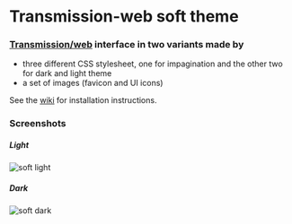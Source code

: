 Transmission-web soft theme
===

### [Transmission/web](https://github.com/transmission/transmission) interface in two variants made by

 * three different CSS stylesheet, one for impagination and the other two for dark and light theme
 * a set of images (favicon and UI icons)

See the [wiki](https://git.eigenlab.org/sbiego/transmission-web-soft-theme/wikis/home) for installation instructions.

### Screenshots  

##### Light  

![soft light](https://git.eigenlab.org/sbiego/transmission-web-soft-theme/raw/master/transmission-web-soft-light-screen.png)

##### Dark  

![soft dark](https://git.eigenlab.org/sbiego/transmission-web-soft-theme/raw/master/transmission-web-soft-dark-screen.png)
